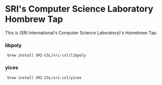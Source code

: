 # SRI's Computer Science Laboratory Hombrew Tap

This is (SRI International's Computer Science Laboratory)'s Homebrew Tap.

### libpoly
```
 brew install SRI-CSL/sri-csl/libpoly
```
 
 ### yices
```
 brew install SRI-CSL/sri-csl/yices
```
 
